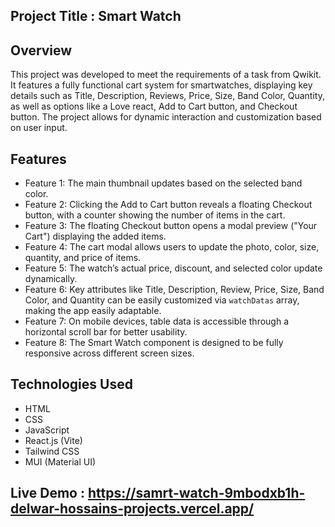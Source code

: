 


## Project Title : Smart Watch

## Overview
This project was developed to meet the requirements of a task from Qwikit. It features a fully functional cart system for smartwatches, displaying key details such as Title, Description, Reviews, Price, Size, Band Color, Quantity, as well as options like a Love react, Add to Cart button, and Checkout button. The project allows for dynamic interaction and customization based on user input.

## Features
- Feature 1: The main thumbnail updates based on the selected band color.
- Feature 2: Clicking the Add to Cart button reveals a floating Checkout button, with a counter showing the number of items in the cart. 
- Feature 3: The floating Checkout button opens a modal preview ("Your Cart") displaying the added items.
- Feature 4: The cart modal allows users to update the photo, color, size, quantity, and price of items.
- Feature 5: The watch’s actual price, discount, and selected color update dynamically. 
- Feature 6: Key attributes like Title, Description, Review, Price, Size, Band Color, and Quantity can be easily customized via `watchDatas`   array, making the app easily adaptable.
- Feature 7:  On mobile devices, table data is accessible through a horizontal scroll bar for better usability.
- Feature 8: The Smart Watch component is designed to be fully responsive across different screen sizes.

## Technologies Used
- HTML
- CSS
- JavaScript
- React.js (Vite)
- Tailwind CSS
- MUI (Material UI)


## Live Demo : https://samrt-watch-9mbodxb1h-delwar-hossains-projects.vercel.app/

